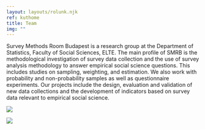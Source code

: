 ```yaml
---
layout: layouts/rolunk.njk
ref: kuthome
title: Team
img: ""
---
```

Survey Methods Room Budapest is a research group at the Department of Statistics, Faculty of Social Sciences, ELTE. The main profile of SMRB is the methodological investigation of survey data collection and the use of survey analysis methodology to answer empirical social science questions. This includes studies on sampling, weighting, and estimation. We also work with probability and non-probability samples as well as questionnaire experiments. Our projects include the design, evaluation and validation of new data collections and the development of indicators based on survey data relevant to empirical social science.

![](/img/tinlab.jpg)

![](/img/elte_angol_fekvo_kek_logo.jpg)
